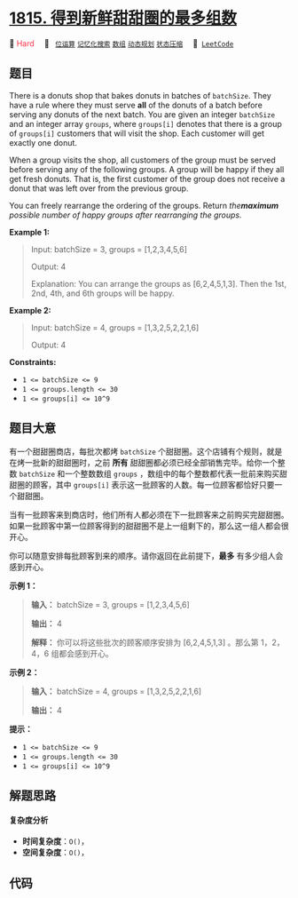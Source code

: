 # [1815. 得到新鲜甜甜圈的最多组数](https://leetcode.com/problems/maximum-number-of-groups-getting-fresh-donuts)

🔴 <font color=#ff334b>Hard</font>&emsp; 🔖&ensp; [`位运算`](/leetcode/outline/tag/bit-manipulation.md) [`记忆化搜索`](/leetcode/outline/tag/memoization.md) [`数组`](/leetcode/outline/tag/array.md) [`动态规划`](/leetcode/outline/tag/dynamic-programming.md) [`状态压缩`](/leetcode/outline/tag/bitmask.md)&emsp; 🔗&ensp;[`LeetCode`](https://leetcode.com/problems/maximum-number-of-groups-getting-fresh-donuts)


## 题目

There is a donuts shop that bakes donuts in batches of `batchSize`. They have
a rule where they must serve **all** of the donuts of a batch before serving
any donuts of the next batch. You are given an integer `batchSize` and an
integer array `groups`, where `groups[i]` denotes that there is a group of
`groups[i]` customers that will visit the shop. Each customer will get exactly
one donut.

When a group visits the shop, all customers of the group must be served before
serving any of the following groups. A group will be happy if they all get
fresh donuts. That is, the first customer of the group does not receive a
donut that was left over from the previous group.

You can freely rearrange the ordering of the groups. Return _the**maximum**
possible number of happy groups after rearranging the groups._



**Example 1:**

> Input: batchSize = 3, groups = [1,2,3,4,5,6]
> 
> Output: 4
> 
> Explanation: You can arrange the groups as [6,2,4,5,1,3]. Then the 1st, 2nd, 4th, and 6th groups will be happy.

**Example 2:**

> Input: batchSize = 4, groups = [1,3,2,5,2,2,1,6]
> 
> Output: 4

**Constraints:**

  * `1 <= batchSize <= 9`
  * `1 <= groups.length <= 30`
  * `1 <= groups[i] <= 10^9`


## 题目大意

有一个甜甜圈商店，每批次都烤 `batchSize` 个甜甜圈。这个店铺有个规则，就是在烤一批新的甜甜圈时，之前 **所有**
甜甜圈都必须已经全部销售完毕。给你一个整数 `batchSize` 和一个整数数组 `groups` ，数组中的每个整数都代表一批前来购买甜甜圈的顾客，其中
`groups[i]` 表示这一批顾客的人数。每一位顾客都恰好只要一个甜甜圈。

当有一批顾客来到商店时，他们所有人都必须在下一批顾客来之前购买完甜甜圈。如果一批顾客中第一位顾客得到的甜甜圈不是上一组剩下的，那么这一组人都会很开心。

你可以随意安排每批顾客到来的顺序。请你返回在此前提下，**最多** 有多少组人会感到开心。

**示例 1：**

> 
> 
> 
> 
> 
> **输入：** batchSize = 3, groups = [1,2,3,4,5,6]
> 
> **输出：** 4
> 
> **解释：** 你可以将这些批次的顾客顺序安排为 [6,2,4,5,1,3] 。那么第 1，2，4，6 组都会感到开心。
> 
> 

**示例 2：**

> 
> 
> 
> 
> 
> **输入：** batchSize = 4, groups = [1,3,2,5,2,2,1,6]
> 
> **输出：** 4
> 
> 

**提示：**

  * `1 <= batchSize <= 9`
  * `1 <= groups.length <= 30`
  * `1 <= groups[i] <= 10^9`


## 解题思路

#### 复杂度分析

- **时间复杂度**：`O()`，
- **空间复杂度**：`O()`，

## 代码

```javascript

```
